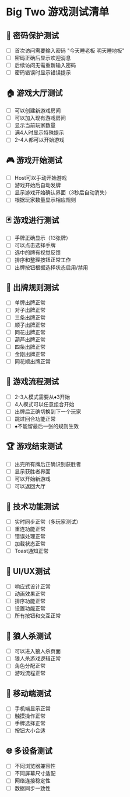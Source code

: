 # Big Two 游戏测试清单

## 🔐 密码保护测试
- [ ] 首次访问需要输入密码 "今天睡老板 明天睡地板"
- [ ] 密码正确后显示欢迎消息
- [ ] 后续访问无需重新输入密码
- [ ] 密码错误时显示错误提示

## 🏠 游戏大厅测试
- [ ] 可以创建新游戏房间
- [ ] 可以加入现有游戏房间
- [ ] 显示当前玩家数量
- [ ] 满4人时显示特殊提示
- [ ] 2-4人都可以开始游戏

## 🎮 游戏开始测试
- [ ] Host可以手动开始游戏
- [ ] 游戏开始后自动发牌
- [ ] 显示游戏开始确认界面（3秒后自动消失）
- [ ] 根据玩家数量显示相应规则

## 🃏 游戏进行测试
- [ ] 手牌正确显示（13张牌）
- [ ] 可以点击选择手牌
- [ ] 选中的牌有视觉反馈
- [ ] 排序和整理按钮正常工作
- [ ] 出牌按钮根据选择状态启用/禁用

## 🎯 出牌规则测试
- [ ] 单牌出牌正常
- [ ] 对子出牌正常
- [ ] 三条出牌正常
- [ ] 顺子出牌正常
- [ ] 同花出牌正常
- [ ] 葫芦出牌正常
- [ ] 四条出牌正常
- [ ] 金刚出牌正常
- [ ] 同花顺出牌正常

## 🔄 游戏流程测试
- [ ] 2-3人模式需要从♦3开始
- [ ] 4人模式可以任意组合开始
- [ ] 出牌后正确切换到下一个玩家
- [ ] 跳过回合功能正常
- [ ] ♠不能留最后一张的规则生效

## 🏆 游戏结束测试
- [ ] 出完所有牌后正确识别获胜者
- [ ] 显示获胜者界面
- [ ] 可以开始新游戏
- [ ] 可以返回大厅

## 🔧 技术功能测试
- [ ] 实时同步正常（多玩家测试）
- [ ] 重连功能正常
- [ ] 错误处理正常
- [ ] 加载状态正常
- [ ] Toast通知正常

## 🎨 UI/UX测试
- [ ] 响应式设计正常
- [ ] 动画效果正常
- [ ] 排序功能正常
- [ ] 设置功能正常
- [ ] 所有按钮和交互正常

## 🐺 狼人杀测试
- [ ] 可以进入狼人杀页面
- [ ] 狼人杀游戏逻辑正常
- [ ] 角色分配正常
- [ ] 游戏流程正常

## 📱 移动端测试
- [ ] 手机端显示正常
- [ ] 触摸操作正常
- [ ] 手牌选择正常
- [ ] 按钮大小合适

## 🌐 多设备测试
- [ ] 不同浏览器兼容性
- [ ] 不同屏幕尺寸适配
- [ ] 网络连接稳定性
- [ ] 数据同步一致性

